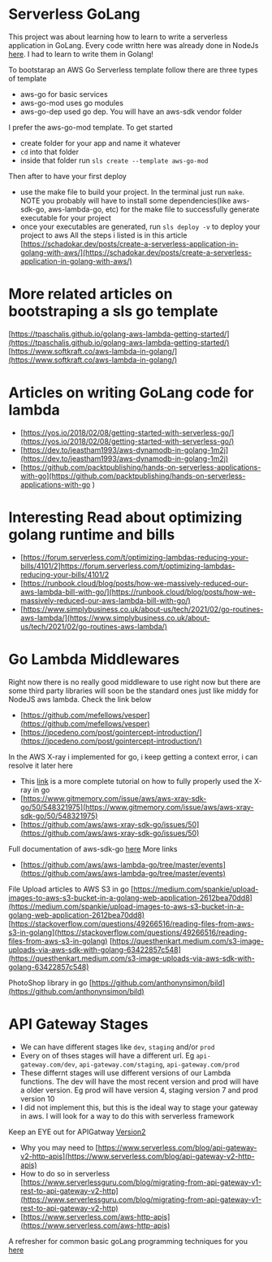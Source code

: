 # Serverless GoLang

This project was about learning how to learn to write a serverless application in GoLang. Every code writtn here was already done in NodeJs [here](https://github.com/okpalaChidiebere/cloud-developer/tree/master/course-04/exercises/lesson-6/solution). I had to learn to write them in Golang!

To bootstarap an AWS Go Serverless template follow  there are three types of template 
* aws-go for basic services
* aws-go-mod uses go modules
* aws-go-dep used go dep. You will have an aws-sdk vendor folder

I prefer the aws-go-mod template. To get started
* create folder for your app and name it whatever
* `cd` into that folder
* inside that folder run `sls create --template aws-go-mod`

Then after to have your first deploy
* use the make file to build your project. In the terminal just run `make`. NOTE you probably will have to install some dependencies(like aws-sdk-go, aws-lambda-go, etc) for the make file to successfully generate executable for your project 
* once your executables are generated, run `sls deploy -v` to deploy your project to  aws
All the steps i listed is in this article [https://schadokar.dev/posts/create-a-serverless-application-in-golang-with-aws/](https://schadokar.dev/posts/create-a-serverless-application-in-golang-with-aws/)

# More related articles on bootstraping a sls go template
[https://tpaschalis.github.io/golang-aws-lambda-getting-started/](https://tpaschalis.github.io/golang-aws-lambda-getting-started/)
[https://www.softkraft.co/aws-lambda-in-golang/](https://www.softkraft.co/aws-lambda-in-golang/)

# Articles on writing GoLang code for lambda
* [https://yos.io/2018/02/08/getting-started-with-serverless-go/](https://yos.io/2018/02/08/getting-started-with-serverless-go/)
* [https://dev.to/jeastham1993/aws-dynamodb-in-golang-1m2j](https://dev.to/jeastham1993/aws-dynamodb-in-golang-1m2j)
* [https://github.com/packtpublishing/hands-on-serverless-applications-with-go](https://github.com/packtpublishing/hands-on-serverless-applications-with-go
)

# Interesting Read about optimizing golang runtime and bills
* [https://forum.serverless.com/t/optimizing-lambdas-reducing-your-bills/4101/2]https://forum.serverless.com/t/optimizing-lambdas-reducing-your-bills/4101/2
* [https://runbook.cloud/blog/posts/how-we-massively-reduced-our-aws-lambda-bill-with-go/](https://runbook.cloud/blog/posts/how-we-massively-reduced-our-aws-lambda-bill-with-go/)
* [https://www.simplybusiness.co.uk/about-us/tech/2021/02/go-routines-aws-lambda/](https://www.simplybusiness.co.uk/about-us/tech/2021/02/go-routines-aws-lambda/)

# Go Lambda Middlewares
Right now there is no really good middleware to use right now but there are some third party libraries will soon be the standard ones just like middy for NodeJS aws lambda. Check the link below
* [https://github.com/mefellows/vesper](https://github.com/mefellows/vesper)
* [https://jpcedeno.com/post/gointercept-introduction/](https://jpcedeno.com/post/gointercept-introduction/)

In the AWS X-ray i implemented for go, i keep getting a context error, i can resolve it later here
* This [link](https://medium.com/nordcloud-engineering/tracing-serverless-application-with-aws-x-ray-2b5e1a9e9447) is a more complete tutorial on how to fully properly used the X-ray in go 
* [https://www.gitmemory.com/issue/aws/aws-xray-sdk-go/50/548321975](https://www.gitmemory.com/issue/aws/aws-xray-sdk-go/50/548321975)
* [https://github.com/aws/aws-xray-sdk-go/issues/50](https://github.com/aws/aws-xray-sdk-go/issues/50)


Full documentation of aws-sdk-go [here](https://docs.aws.amazon.com/sdk-for-go/api/aws/)
More links
* [https://github.com/aws/aws-lambda-go/tree/master/events](https://github.com/aws/aws-lambda-go/tree/master/events)


File Upload articles to AWS S3 in go
[https://medium.com/spankie/upload-images-to-aws-s3-bucket-in-a-golang-web-application-2612bea70dd8](https://medium.com/spankie/upload-images-to-aws-s3-bucket-in-a-golang-web-application-2612bea70dd8)
[https://stackoverflow.com/questions/49266516/reading-files-from-aws-s3-in-golang](https://stackoverflow.com/questions/49266516/reading-files-from-aws-s3-in-golang)
[https://questhenkart.medium.com/s3-image-uploads-via-aws-sdk-with-golang-63422857c548](https://questhenkart.medium.com/s3-image-uploads-via-aws-sdk-with-golang-63422857c548)


PhotoShop library in go
[https://github.com/anthonynsimon/bild](https://github.com/anthonynsimon/bild)

# API Gateway Stages
* We can have different stages like `dev`, `staging` and/or `prod`
* Every on of thses stages will have a different url. Eg `api-gateway.com/dev`, `api-gateway.com/staging`, `api-gateway.com/prod`
* These differnt stages will use different versions of our Lambda functions. The dev will have the most recent version and prod will have a older version. Eg prod will have version 4, staging version 7 and prod version 10
* I did not implement this, but this is the ideal way to stage your gateway in aws. I will look for a way to do this with serverless framework


Keep an EYE out for APIGatway [Version2](https://www.serverless.com/framework/docs/providers/aws/events/http-api/)
* Why you may need to [https://www.serverless.com/blog/api-gateway-v2-http-apis](https://www.serverless.com/blog/api-gateway-v2-http-apis)
* How to do so in serverless [https://www.serverlessguru.com/blog/migrating-from-api-gateway-v1-rest-to-api-gateway-v2-http](https://www.serverlessguru.com/blog/migrating-from-api-gateway-v1-rest-to-api-gateway-v2-http)
* [https://www.serverless.com/aws-http-apis](https://www.serverless.com/aws-http-apis)

A refresher for common basic goLang programming techniques for you [here](https://www.bogotobogo.com/GoLang/GoLang_Modules_1_Creating_a_new_module.php)


